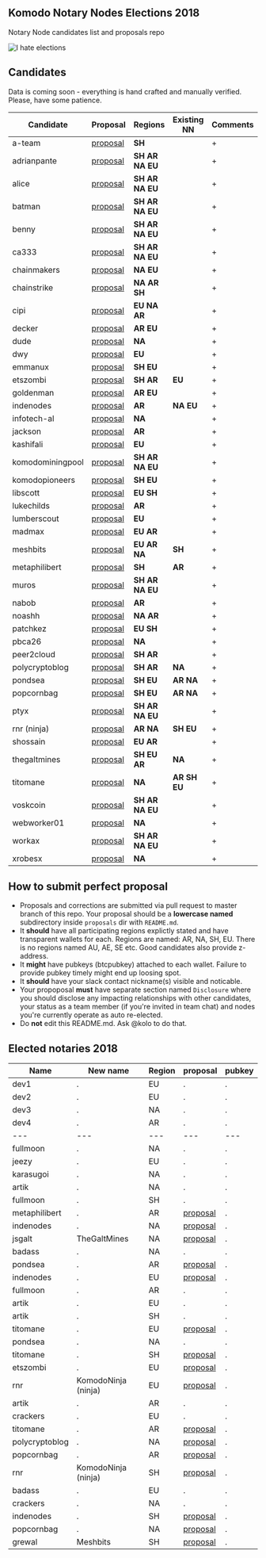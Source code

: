 ##  Komodo Notary Nodes Elections 2018
Notary Node candidates list and proposals repo

![I hate elections](https://user-images.githubusercontent.com/2559459/37498820-68f94a1a-28d1-11e8-90a0-45a174b210b0.jpg)

## Candidates

Data is coming soon - everything is hand crafted and manually verified. Please, have some patience.

| Candidate | Proposal | Regions | Existing NN | Comments |
|---|---|---|---|---|
| a-team | [proposal](./proposals/a-team) | **SH** | |  +  |
| adrianpante | [proposal](./proposals/adrianpante) | **SH** **AR** **NA** **EU** | |  +  |
| alice | [proposal](./proposals/alice) | **SH** **AR** **NA** **EU** | |  +  |
| batman | [proposal](./proposals/batman) | **SH** **AR** **NA** **EU** | |  +  |
| benny | [proposal](./proposals/benny) | **SH** **AR** **NA** **EU** | |  +  |
| ca333 | [proposal](./proposals/ca333) | **SH** **AR** **NA** **EU** | |  +  |
| chainmakers | [proposal](./proposals/chainmakers) | **NA** **EU** | |  +  |
| chainstrike | [proposal](./proposals/chainstrike) | **NA** **AR** **SH** | |  +  |
| cipi | [proposal](./proposals/cipi) | **EU** **NA** **AR** | |  +  |
| decker | [proposal](./proposals/decker) | **AR** **EU** | |  +  |
| dude | [proposal](./proposals/dude) | **NA** | |  +  |
| dwy | [proposal](./proposals/dwy) | **EU** | |  +  |
| emmanux | [proposal](./proposals/emmanux) | **SH** **EU** | |  +  |
| etszombi | [proposal](./proposals/etszombi) | **SH** **AR** | **EU** |  +  |
| goldenman | [proposal](./proposals/goldenman) | **AR** **EU** | |  +  |
| indenodes | [proposal](./proposals/indenodes) | **AR** | **NA** **EU** |  +  |
| infotech-al | [proposal](./proposals/infotech-al) | **NA** | |  +  |
| jackson | [proposal](./proposals/jackson) | **AR** | |  +  |
| kashifali | [proposal](./proposals/kashifali) | **EU**| |  +  |
| komodominingpool | [proposal](./proposals/komodominingpool) | **SH** **AR** **NA** **EU** | |  +  |
| komodopioneers | [proposal](./proposals/komodopioneers) | **SH** **EU** | |  +  |
| libscott | [proposal](./proposals/libscott) | **EU** **SH** | |  +  |
| lukechilds | [proposal](./proposals/lukechilds) | **AR** | |  +  |
| lumberscout | [proposal](./proposals/lumberscout) | **EU** | |  +  |
| madmax | [proposal](./proposals/madmax) | **EU** **AR** | |  +  |
| meshbits | [proposal](./proposals/meshbits) | **EU** **AR** **NA** | **SH** |  +  |
| metaphilibert | [proposal](./proposals/metaphilibert) | **SH** | **AR** |  +  |
| muros | [proposal](./proposals/muros) |  **SH** **AR** **NA** **EU** | |  +  |
| nabob | [proposal](./proposals/nabob) | **AR** | |  +  |
| noashh | [proposal](./proposals/noashh) | **NA** **AR** | |  +  |
| patchkez | [proposal](./proposals/patchkez) | **EU** **SH** | |  +  |
| pbca26 | [proposal](./proposals/pbca26) | **NA** | |  +  |
| peer2cloud | [proposal](./proposals/peer2cloud) | **SH** **AR** | |  +  |
| polycryptoblog | [proposal](./proposals/polycryptoblog) | **SH** **AR** | **NA** |   +  |
| pondsea | [proposal](./proposals/pondsea) | **SH** **EU** | **AR** **NA** |   +  |
| popcornbag | [proposal](./proposals/popcornbag) | **SH** **EU** | **AR** **NA** |   +  |
| ptyx | [proposal](./proposals/ptyx) | **SH** **AR** **NA** **EU** | |   +  |
| rnr (ninja) | [proposal](./proposals/ninja) | **AR** **NA** | **SH** **EU** |  +  |
| shossain | [proposal](./proposals/shossain) | **EU** **AR** | |  +  |
| thegaltmines | [proposal](./proposals/thegaltmines) | **SH** **EU** **AR** | **NA** |  +  |
| titomane | [proposal](./proposals/titomane) | **NA** | **AR** **SH** **EU** |  +  |
| voskcoin | [proposal](./proposals/voskcoin) | **SH** **AR** **NA** **EU** | |  +  |
| webworker01 | [proposal](./proposals/webworker01) | **NA** | |  +  |
| workax | [proposal](./proposals/workax) |  **SH** **AR** **NA** **EU** | |  +  |
| xrobesx | [proposal](./proposals/xrobesx) | **NA** | |  +  |

## How to submit perfect proposal

- Proposals and corrections are submitted via pull request to master branch of this repo. Your proposal should be a **lowercase named** subdirectory inside `proposals` dir with `README.md`.
- It **should** have all participating regions explictly stated and have transparent wallets for each. Regions are named: AR, NA, SH, EU. There is no regions named AU, AE, SE etc. Good candidates also provide z-address.
- It **might** have pubkeys (btcpubkey) attached to each wallet. Failure to provide pubkey timely might end up loosing spot.
- It **should** have your slack contact nickname(s) visible and noticable.
- Your propoposal **must** have separate section named `Disclosure` where you should disclose any impacting relationships with other candidates, your status as a team member (if you're invited in team chat) and nodes you're currently operate as auto re-elected.
- Do **not** edit this README.md. Ask @kolo to do that.

## Elected notaries 2018

| Name | New name | Region | proposal | pubkey |
|---|---|---|---|---|
| dev1 | . | EU | . | . |
| dev2 | . | EU | . | . |
| dev3 | . | NA | . | . |
| dev4 | . | AR | . | . |
|---|---|---|---|---|
| fullmoon | . | NA | . | . |
| jeezy | . | EU | . | . |
| karasugoi | . | NA | . | . |
| artik | . | NA | . | . |
| fullmoon | . | SH | . | . |
| metaphilibert | . | AR | [proposal](./proposals/metaphilibert) | . |
| indenodes | . | NA | [proposal](./proposals/indenodes) | . |
| jsgalt | TheGaltMines | NA | [proposal](./proposals/thegaltmines) | . |
| badass | . | NA | . | . |
| pondsea | . | AR | [proposal](./proposals/pondsea) | . |
| indenodes | . | EU | [proposal](./proposals/indenodes) | . |
| fullmoon | . | AR | . | . |
| artik | . | EU | . | . |
| artik | . | SH | . | . |
| titomane | . | EU | [proposal](./proposals/titomane) | . |
| pondsea | . | NA | . | . |
| titomane | . | SH | [proposal](./proposals/titomane) | . |
| etszombi | . | EU | [proposal](./proposals/etszombi) | . |
| rnr | KomodoNinja (ninja) | EU | [proposal](./proposals/ninja) | . |
| artik | . | AR | . | . |
| crackers | . | EU | . | . |
| titomane | . | AR | [proposal](./proposals/titomane) | . |
| polycryptoblog | . | NA | [proposal](./proposals/polycryptoblog) | . |
| popcornbag | . | AR | [proposal](./proposals/popcornbag) | . |
| rnr | KomodoNinja (ninja) | SH | [proposal](./proposals/ninja) | . |
| badass | . | EU | . | . |
| crackers | . | NA | . | . |
| indenodes | . | SH | [proposal](./proposals/indenodes) | . |
| popcornbag | . | NA | [proposal](./proposals/popcornbag) | . |
| grewal | Meshbits | SH | [proposal](./proposals/meshbits) | . |
